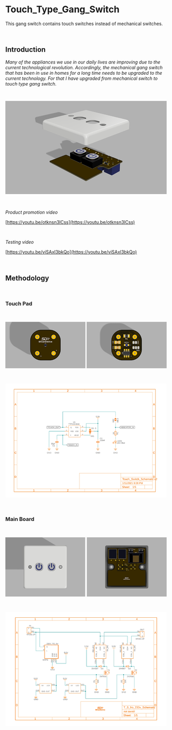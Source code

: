 # Touch_Type_Gang_Switch
This gang switch contains touch switches instead of mechanical switches.

&nbsp;

## Introduction
*Many of the appliances we use in our daily lives are improving due to the current technological revolution.  Accordingly, the mechanical gang switch that has been in use in homes for a long time needs to be upgraded to the current technology.  For that I have upgraded from mechanical switch to touch type gang switch.*

&nbsp;

![image_1](https://github.com/micro9997/Touch_Type_Gang_Switch/blob/master/images/image_1.png)

&nbsp;

*Product promotion video*

[https://youtu.be/otknsn3lCss](https://youtu.be/otknsn3lCss)

&nbsp;

*Testing video*

[https://youtu.be/viSAxl3bkQo](https://youtu.be/viSAxl3bkQo)

&nbsp;

## Methodology

&nbsp;

### Touch Pad

&nbsp;

![image_2](https://github.com/micro9997/Touch_Type_Gang_Switch/blob/master/images/image_2.png)

&nbsp;

![image_3](https://github.com/micro9997/Touch_Type_Gang_Switch/blob/master/images/image_3.png)

&nbsp;

### Main Board

&nbsp;

![image_4](https://github.com/micro9997/Touch_Type_Gang_Switch/blob/master/images/image_4.png)

&nbsp;

![image_5](https://github.com/micro9997/Touch_Type_Gang_Switch/blob/master/images/image_5.png)

&nbsp;

